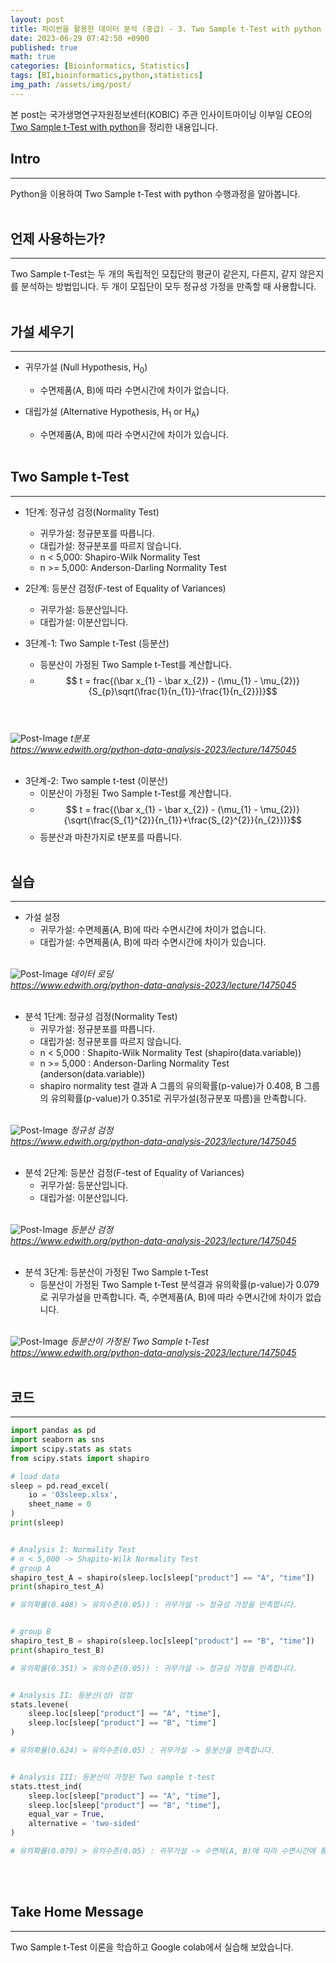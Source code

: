 ```yaml
---
layout: post
title: 파이썬을 활용한 데이터 분석 (중급) - 3. Two Sample t-Test with python
date: 2023-06-29 07:42:50 +0900
published: true
math: true
categories: [Bioinformatics, Statistics]
tags: [BI,bioinformatics,python,statistics]
img_path: /assets/img/post/
---
```


본 post는 국가생명연구자원정보센터(KOBIC) 주관 인사이트마이닝 이부일 CEO의 [Two Sample t-Test with python](https://www.edwith.org/python-data-analysis-2023/lecture/1475045, "Two Sample t-Test with python")을 정리한 내용입니다.


## Intro
***

Python을 이용하여 Two Sample t-Test with python 수행과정을 알아봅니다.
<br><br>


## 언제 사용하는가?
***

Two Sample t-Test는 두 개의 독립적인 모집단의 평균이 같은지, 다른지, 같지 않은지를 분석하는 방법입니다. 두 개이 모집단이 모두 정규성 가정을 만족할 때 사용합니다.
<br><br>


## 가설 세우기
***

* 귀무가설 (Null Hypothesis, H<sub>0</sub>)
    * 수면제품(A, B)에 따라 수면시간에 차이가 없습니다.

* 대립가설 (Alternative Hypothesis, H<sub>1</sub> or H<sub>A</sub>)
    * 수면제품(A, B)에 따라 수면시간에 차이가 있습니다.
<br><br>


## Two Sample t-Test
***

* 1단계: 정규성 검정(Normality Test)
    * 귀무가설: 정규분포를 따릅니다.
    * 대립가설: 정규분포를 따르지 않습니다.
    * n < 5,000: Shapiro-Wilk Normality Test
    * n >= 5,000: Anderson-Darling Normality Test

* 2단계: 등분산 검정(F-test of Equality of Variances)
    * 귀무가설: 등분산입니다.
    * 대립가설: 이분산입니다.

* 3단계-1: Two Sample t-Test (등분산)
    * 등분산이 가정된 Two Sample t-Test를 계산합니다.
    * $$ t = frac{(\bar x_{1} - \bar x_{2}) - (\mu_{1} - \mu_{2})}{S_{p}\sqrt(\frac{1}{n_{1}}-\frac{1}{n_{2}})}$$
<br><br>


![Post-Image](Python_Data_Analysis8.png)
_t분포<br>
https://www.edwith.org/python-data-analysis-2023/lecture/1475045_
<br><br>


* 3단계-2: Two sample t-test (이분산)
    * 이분산이 가정된 Two Sample t-Test를 계산합니다.
    * $$ t = frac{(\bar x_{1} - \bar x_{2}) - (\mu_{1} - \mu_{2})}{\sqrt(\frac{S_{1}^{2}}{n_{1}}+\frac{S_{2}^{2}}{n_{2}})}$$
    * 등분산과 마찬가지로 t분포를 따릅니다.
<br><br>    


## 실습
***

* 가설 설정
    * 귀무가설: 수면제품(A, B)에 따라 수면시간에 차이가 없습니다.
    * 대립가설: 수면제품(A, B)에 따라 수면시간에 차이가 있습니다.
<br><br>


![Post-Image](Python_Data_Analysis9.png)
_데이터 로딩<br>
https://www.edwith.org/python-data-analysis-2023/lecture/1475045_
<br><br>


* 분석 1단계: 정규성 검정(Normality Test)
    * 귀무가설: 정규분포를 따릅니다.
    * 대립가설: 정규분포를 따르지 않습니다.
    * n < 5,000 : Shapito-Wilk Normality Test (shapiro(data.variable))
    * n >= 5,000 : Anderson-Darling Normality Test (anderson(data.variable))
    * shapiro normality test 결과 A 그룹의 유의확률(p-value)가 0.408, B 그룹의 유의확률(p-value)가 0.351로 귀무가설(정규분포 따름)을 만족합니다.
<br><br>


![Post-Image](Python_Data_Analysis10.png)
_정규성 검정<br>
https://www.edwith.org/python-data-analysis-2023/lecture/1475045_
<br><br>


* 분석 2단계: 등분산 검정(F-test of Equality of Variances)
    * 귀무가설: 등분산입니다.
    * 대립가설: 이분산입니다.
<br><br>


![Post-Image](Python_Data_Analysis11.png)
_등분산 검정<br>
https://www.edwith.org/python-data-analysis-2023/lecture/1475045_
<br><br>


* 분석 3단계: 등분산이 가정된 Two Sample t-Test
    * 등분산이 가정된 Two Sample t-Test 분석결과 유의확률(p-value)가 0.079로 귀무가설을 만족합니다. 즉, 수면제품(A, B)에 따라 수면시간에 차이가 없습니다.
<br><br>


![Post-Image](Python_Data_Analysis12.png)
_등분산이 가정된 Two Sample t-Test<br>
https://www.edwith.org/python-data-analysis-2023/lecture/1475045_
<br><br>


## 코드
***

```python
import pandas as pd
import seaborn as sns
import scipy.stats as stats
from scipy.stats import shapiro

# load data
sleep = pd.read_excel(
    io = '03sleep.xlsx',
    sheet_name = 0
)
print(sleep)


# Analysis I: Normality Test
# n < 5,000 -> Shapito-Wilk Normality Test
# group A
shapiro_test_A = shapiro(sleep.loc[sleep["product"] == "A", "time"])
print(shapiro_test_A)

# 유의확률(0.408) > 유의수준(0.05)) : 귀무가설 -> 정규성 가정을 만족합니다.


# group B
shapiro_test_B = shapiro(sleep.loc[sleep["product"] == "B", "time"])
print(shapiro_test_B)

# 유의확률(0.351) > 유의수준(0.05)) : 귀무가설 -> 정규성 가정을 만족합니다.


# Analysis II: 등분산(성) 검정
stats.levene(
    sleep.loc[sleep["product"] == "A", "time"],
    sleep.loc[sleep["product"] == "B", "time"]
)

# 유의확률(0.624) > 유의수준(0.05) : 귀무가설 -> 등분산을 만족합니다.


# Analysis III: 등분산이 가정된 Two sample t-test
stats.ttest_ind(
    sleep.loc[sleep["product"] == "A", "time"],
    sleep.loc[sleep["product"] == "B", "time"],
    equal_var = True,
    alternative = 'two-sided'
)

# 유의확률(0.079) > 유의수준(0.05) : 귀무가설 -> 수면제(A, B)에 따라 수면시간에 통계적으로 유의한 차이는 없습니다.
```
<br><br>


## Take Home Message
***

Two Sample t-Test 이론을 학습하고 Google colab에서 실습해 보았습니다.
<br><br>
